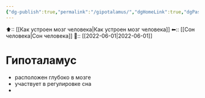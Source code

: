 ```yaml
---
{"dg-publish":true,"permalink":"/gipotalamus/","dgHomeLink":true,"dgPassFrontmatter":false}
---
```



⬆:: [[Как устроен мозг человека|Как устроен мозг человека]]
⬅:: [[Сон человека|Сон человека]]
📅:: [[2022-06-01|2022-06-01]]

# Гипоталамус
- расположен глубоко в мозге
- участвует в регулировке сна
- 